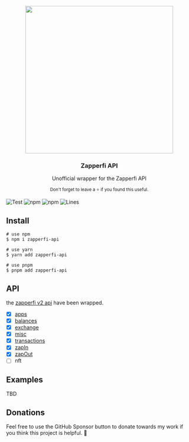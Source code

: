 <p align='center'>
  <img width="400" src="https://user-images.githubusercontent.com/10740043/180376574-dc43ca33-8678-441e-a2c4-df305616e95a.png">
  <h3 align="center">Zapperfi API</h3>
  <p align="center">Unofficial wrapper for the Zapperfi API</p>
  <p align="center"><sub>Don't forget to leave a ⭐ if you found this useful.</sub></p>
</p>

![Test](https://github.com/izayl/zapperfi-api/workflows/TEST/badge.svg)
![npm](https://img.shields.io/npm/v/zapperfi-api)
![npm](https://img.shields.io/npm/dm/zapperfi-api)
![Lines](https://img.shields.io/badge/Coverage-96.88%25-brightgreen.svg)

## Install

```
# use npm
$ npm i zapperfi-api

# use yarn
$ yarn add zapperfi-api

# use pnpm
$ pnpm add zapperfi-api
```

## API

the [zapperfi v2 api](https://api.zapper.fi/api/static/index.html) have been wrapped.

- [x] [apps](src/v2/methods/apps.ts)
- [x] [balances](src/v2/methods/balances.ts)
- [x] [exchange](src/v2/methods/exchange.ts)
- [x] [misc](src/v2/methods/misc.ts)
- [x] [transactions](src/v2/method/transactions.ts)
- [x] [zapIn](src/v2/methods/zapIn.ts)
- [x] [zapOut](src/v2/methods/zapOut.ts)
- [ ] nft

## Examples

TBD

## Donations

Feel free to use the GitHub Sponsor button to donate towards my work if you think this project is helpful. 🤗
